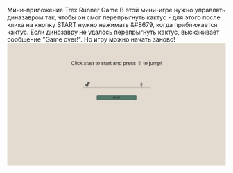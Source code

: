 Мини-приложение Trex Runner Game
В этой мини-игре нужно управлять диназавром так, чтобы он смог перепрыгнуть кактус - для этого после клика на кнопку START нужно нажимать &#8679, когда приближается кактус. Если динозавру не удалось перепрыгнуть кактус, выскакивает сообщение "Game over!". Но игру можно начать заново!
![trexRunnerGame](images/trexGame.gif)
